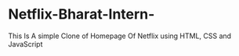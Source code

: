 # Netflix-Bharat-Intern-
This Is A simple Clone of Homepage Of Netflix using HTML, CSS and JavaScript 
